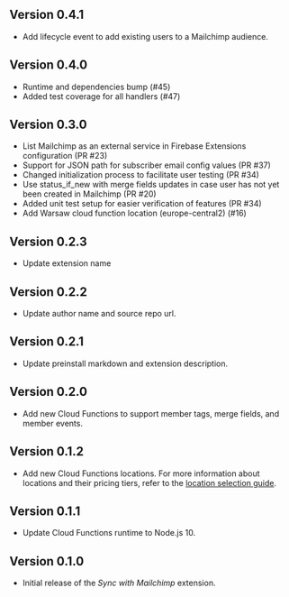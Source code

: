 ## Version 0.4.1

- Add lifecycle event to add existing users to a Mailchimp audience.

## Version 0.4.0

- Runtime and dependencies bump (#45)
- Added test coverage for all handlers (#47)

## Version 0.3.0

- List Mailchimp as an external service in Firebase Extensions configuration (PR #23)
- Support for JSON path for subscriber email config values (PR #37)
- Changed initialization process to facilitate user testing (PR #34)
- Use status_if_new with merge fields updates in case user has not yet been created in Mailchimp (PR #20)
- Added unit test setup for easier verification of features (PR #34)
- Add Warsaw cloud function location (europe-central2) (#16)

## Version 0.2.3

- Update extension name

## Version 0.2.2

- Update author name and source repo url.

## Version 0.2.1

- Update preinstall markdown and extension description.

## Version 0.2.0

- Add new Cloud Functions to support member tags, merge fields, and member events.

## Version 0.1.2

- Add new Cloud Functions locations. For more information about locations and their pricing tiers, refer to the [location selection guide](https://firebase.google.com/docs/functions/locations).

## Version 0.1.1

- Update Cloud Functions runtime to Node.js 10.

## Version 0.1.0

- Initial release of the _Sync with Mailchimp_ extension.
